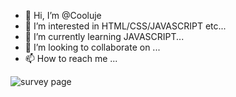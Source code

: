 - 👋 Hi, I’m @Cooluje
- 👀 I’m interested in HTML/CSS/JAVASCRIPT etc...
- 🌱 I’m currently learning JAVASCRIPT...
- 💞️ I’m looking to collaborate on ...
- 📫 How to reach me ...

<!---
Cooluje/Cooluje is a ✨ special ✨ repository because its `README.md` (this file) appears on your GitHub profile.
You can click the Preview link to take a look at your changes.
--->
![survey page](https://user-images.githubusercontent.com/101343710/163216137-24b5dc0a-9990-484e-9b7a-43da83ea8fb1.png)
